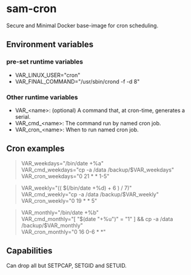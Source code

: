 # sam-cron
Secure and Minimal Docker base-image for cron scheduling.

## Environment variables
### pre-set runtime variables
* VAR_LINUX_USER="cron"
* VAR_FINAL_COMMAND="/usr/sbin/crond -f -d 8"

### Other runtime variables
* VAR_&lt;name&gt;: (optional) A command that, at cron-time, generates a serial.
* VAR_cmd_&lt;name&gt;: The command run by named cron job.
* VAR_cron_&lt;name&gt;: When to run named cron job.

## Cron examples
>VAR_weekdays="/bin/date +%a"  
VAR_cmd_weekdays="cp -a /data /backup/\$VAR_weekdays"  
VAR_cron_weekdays="0 21 * * 1-5"

>VAR_weekly="(( $(/bin/date +%d) + 6 ) / 7)"  
VAR_cmd_weekly="cp -a /data /backup/\$VAR_weekly"  
VAR_cron_weekly="0 19 * * 5"

>VAR_monthly="/bin/date +%b"  
VAR_cmd_monthly="\[ "$(date "+%u")" = "1" \] && cp -a /data /backup/\$VAR_monthly"  
VAR_cron_monthly="0 16 0-6 * *"

## Capabilities
Can drop all but SETPCAP, SETGID and SETUID.
